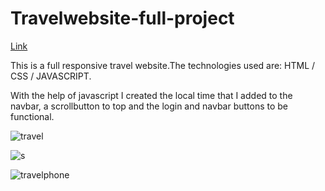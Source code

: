 # Travelwebsite-full-project

<a href="https://dragostrifan.github.io/Travelwebsite-full-project/">Link</a>

This is a full responsive travel website.The technologies used are: HTML / CSS / JAVASCRIPT.

With the help of javascript I created the local time that I added to the navbar, a scrollbutton to top and the login and navbar buttons to be functional.

![travel](https://user-images.githubusercontent.com/120646789/212468191-e31aeac9-4a27-468b-a824-efa4171e12ce.png)

![s](https://user-images.githubusercontent.com/120646789/212468199-15882f33-920c-4472-885a-adaf2a5bdf7d.png)

![travelphone](https://user-images.githubusercontent.com/120646789/212468202-d1e99c72-af89-4d47-aea6-f46c5b836ffc.png)

